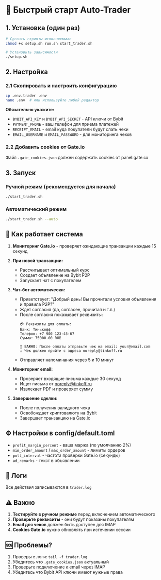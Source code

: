 # 🚀 Быстрый старт Auto-Trader

## 1. Установка (один раз)

```bash
# Сделать скрипты исполняемыми
chmod +x setup.sh run.sh start_trader.sh

# Установить зависимости
./setup.sh
```

## 2. Настройка

### 2.1 Скопировать и настроить конфигурацию
```bash
cp .env.trader .env
nano .env  # или используйте любой редактор
```

**Обязательно укажите:**
- `BYBIT_API_KEY` и `BYBIT_API_SECRET` - API ключи от Bybit
- `PAYMENT_PHONE` - ваш телефон для приема платежей
- `RECEIPT_EMAIL` - email куда покупатели будут слать чеки
- `EMAIL_USERNAME` и `EMAIL_PASSWORD` - для мониторинга чеков

### 2.2 Добавить cookies от Gate.io
Файл `.gate_cookies.json` должен содержать cookies от panel.gate.cx

## 3. Запуск

### Ручной режим (рекомендуется для начала)
```bash
./start_trader.sh
```

### Автоматический режим
```bash
./start_trader.sh --auto
```

## 🔄 Как работает система

1. **Мониторинг Gate.io** - проверяет ожидающие транзакции каждые 15 секунд

2. **При новой транзакции:**
   - Рассчитывает оптимальный курс
   - Создает объявление на Bybit P2P
   - Запускает чат с покупателем

3. **Чат-бот автоматически:**
   - Приветствует: "Добрый день! Вы прочитали условия объявления и правила P2P?"
   - Ждет согласия (да, согласен, прочитал и т.п.)
   - После согласия показывает реквизиты:
     ```
     💳 Реквизиты для оплаты:
     Банк: Тинькофф
     Телефон: +7 900 123-45-67
     Сумма: 75000.00 RUB
     
     📧 ВАЖНО: После оплаты отправьте чек на email: your@email.com
     ⚠️ Чек должен прийти с адреса noreply@tinkoff.ru
     ```
   - Отправляет напоминания через 5 и 10 минут

4. **Мониторинг email:**
   - Проверяет входящие письма каждые 30 секунд
   - Ищет письма от noreply@tinkoff.ru
   - Извлекает PDF и проверяет сумму

5. **Завершение сделки:**
   - После получения валидного чека
   - Освобождает криптовалюту на Bybit
   - Завершает транзакцию на Gate.io

## ⚙️ Настройки в config/default.toml

- `profit_margin_percent` - ваша маржа (по умолчанию 2%)
- `min_order_amount` / `max_order_amount` - лимиты ордеров
- `poll_interval` - частота проверки Gate.io (секунды)
- `ad_remarks` - текст в объявлении

## 📝 Логи

Все действия записываются в `trader.log`

## ⚠️ Важно

1. **Тестируйте в ручном режиме** перед включением автоматического
2. **Проверьте реквизиты** - они будут показаны покупателям
3. **Email для чеков** должен быть доступен для IMAP
4. **Cookies Gate.io** нужно обновлять при истечении сессии

## 🆘 Проблемы?

1. Проверьте логи: `tail -f trader.log`
2. Убедитесь что `.gate_cookies.json` актуальный
3. Проверьте подключение к email через IMAP
4. Убедитесь что Bybit API ключи имеют нужные права